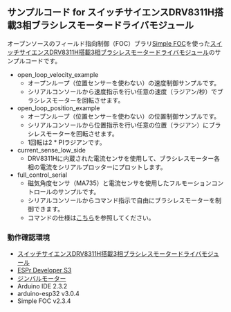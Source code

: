## サンプルコード for スイッチサイエンスDRV8311H搭載3相ブラシレスモータードライバモジュール

オープンソースのフィールド指向制御（FOC）ブラリ[Simple FOC](https://docs.simplefoc.com/)を使った[スイッチサイエンスDRV8311H搭載3相ブラシレスモータードライバモジュール](https://www.switch-science.com/products/9877)のサンプルコードです。

- open_loop_velocity_example
  - オープンループ（位置センサーを使わない）の速度制御サンプルです。
  - シリアルコンソールから速度指示を行い任意の速度（ラジアン/秒）でブラシレスモーターを回転させます。
- open_loop_position_example
  - オープンループ（位置センサーを使わない）の位置制御サンプルです。
  - シリアルコンソールから位置指示を行い任意の位置（ラジアン）にブラシレスモーターを回転させます。
  - 1回転は2 * PIラジアンです。
- current_sense_low_side
  - DRV8311Hに内蔵された電流センサを使用して、ブラシレスモーター各相の電流をシリアルプロッターにプロットします。
- full_control_serial
  - 磁気角度センサ（MA735）と電流センサを使用したフルモーションコントロールのサンプルです。
  - シリアルコンソールからコマンド指示で自由にブラシレスモーターを制御できます。
  - コマンドの仕様は[こちら](https://docs.simplefoc.com/commander_motor)を参照してください。

### 動作確認環境

- [スイッチサイエンスDRV8311H搭載3相ブラシレスモータードライバモジュール](https://www.switch-science.com/products/9877)
- [ESPr Developer S3](https://www.switch-science.com/products/8514)
- [ジンバルモーター](https://www.amazon.co.jp/dp/B089SYW5W3)
- Arduino IDE 2.3.2
- arduino-esp32 v3.0.4
- Simple FOC v2.3.4
